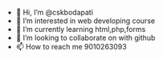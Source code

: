 - 👋 Hi, I’m @cskbodapati
- 👀 I’m interested in web developing course
- 🌱 I’m currently learning html,php,forms
- 💞️ I’m looking to collaborate on with github
- 📫 How to reach me 9010263093

<!---
cskbodapati/cskbodapati is a ✨ special ✨ repository because its `README.md` (this file) appears on your GitHub profile.
You can click the Preview link to take a look at your changes.
--->
